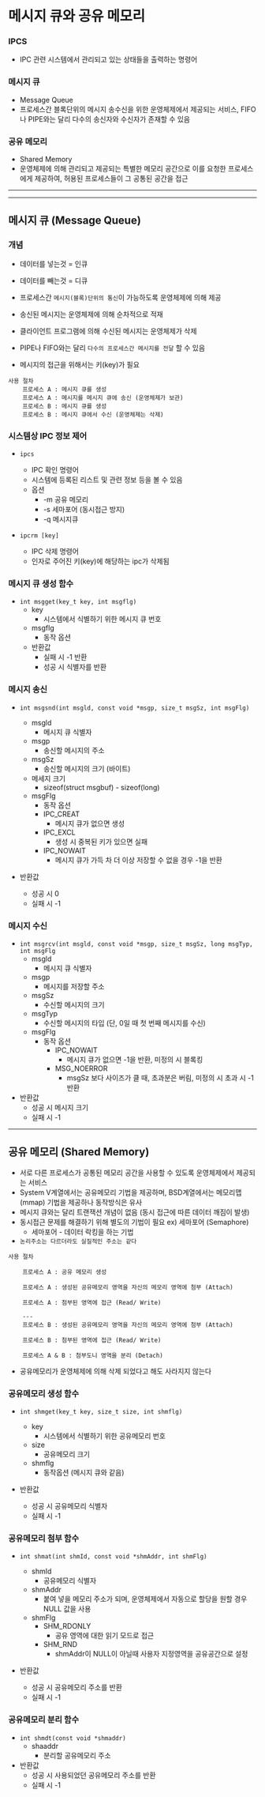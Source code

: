 # 메시지 큐와 공유 메모리

### IPCS

- IPC 관련 시스템에서 관리되고 있는 상태들을 출력하는 명령어

### 메시지 큐

- Message Queue
- 프로세스간 블록단위의 메시지 송수신을 위한 운영체제에서 제공되는 서비스, FIFO나 PIPE와는 달리 다수의 송신자와 수신자가 존재할 수 있음

### 공유 메모리

- Shared Memory
- 운영체제에 의해 관리되고 제공되는 특별한 메모리 공간으로 이를 요청한 프로세스에게 제공하여, 허용된 프로세스들이 그 공통된 공간을 접근

---

---

## 메시지 큐 (Message Queue)

### 개념

- 데이터를 넣는것 = 인큐
- 데이터를 빼는것 = 디큐

- 프로세스간 `메시지(블록)단위의 통신`이 가능하도록 운영체제에 의해 제공
- 송신된 메시지는 운영체제에 의해 순차적으로 적재
- 클라이언트 프로그램에 의해 수신된 메시지는 운영체제가 삭제
- PIPE나 FIFO와는 달리 `다수의 프로세스간 메시지를 전달` 할 수 있음
- 메시지의 접근을 위해서는 키(key)가 필요

```
사용 절차
    프로세스 A : 메시지 큐를 생성
    프로세스 A : 메시지를 메시지 큐에 송신 (운영체제가 보관)
    프로세스 B : 메시지 큐를 생성
    프로세스 B : 메시지 큐에서 수신 (운영체제는 삭제)
```

### 시스템상 IPC 정보 제어

- `ipcs`

  - IPC 확인 명령어
  - 시스템에 등록된 리스트 및 관련 정보 등을 볼 수 있음
  - 옵션
    - -m 공유 메모리
    - -s 세마포어 (동시접근 방지)
    - -q 메시지큐

- `ipcrm [key]`
  - IPC 삭제 명령어
  - 인자로 주어진 키(key)에 해당하는 ipc가 삭제됨

### 메시지 큐 생성 함수

- `int msgget(key_t key, int msgflg)`
  - key
    - 시스템에서 식별하기 위한 메시지 큐 번호
  - msgflg
    - 동작 옵션
  - 반환값
    - 실패 시 -1 반환
    - 성공 시 식별자를 반환

### 메시지 송신

- `int msgsnd(int msgld, const void *msgp, size_t msgSz, int msgFlg)`

  - msgld
    - 메시지 큐 식별자
  - msgp
    - 송신할 메시지의 주소
  - msgSz
    - 송신할 메시지의 크기 (바이트)
  - 메세지 크기
    - sizeof(struct msgbuf) - sizeof(long)
  - msgFlg
    - 동작 옵션
    - IPC_CREAT
      - 메시지 큐가 없으면 생성
    - IPC_EXCL
      - 생성 시 중복된 키가 있으면 실패
    - IPC_NOWAIT
      - 메시지 큐가 가득 차 더 이상 저장할 수 없을 경우 -1을 반환

- 반환값
  - 성공 시 0
  - 실패 시 -1

### 메시지 수신

- `int msgrcv(int msgld, const void *msgp, size_t msgSz, long msgTyp, int msgFlg`
  - msgld
    - 메시지 큐 식별자
  - msgp
    - 메시지를 저장할 주소
  - msgSz
    - 수신할 메시지의 크기
  - msgTyp
    - 수신할 메시지의 타입 (단, 0일 때 첫 번째 메시지를 수신)
  - msgFlg
    - 동작 옵션
      - IPC_NOWAIT
        - 메시지 큐가 없으면 -1을 반환, 미정의 시 블록킹
      - MSG_NOERROR
        - msgSz 보다 사이즈가 클 때, 초과분은 버림, 미정의 시 초과 시 -1 반환
- 반환값
  - 성공 시 메시지 크기
  - 실패 시 -1

---

## 공유 메모리 (Shared Memory)

- 서로 다른 프로세스가 공통된 메모리 공간을 사용할 수 있도록 운영체제에서 제공되는 서비스
- System V계열에서는 공유메모리 기법을 제공하며, BSD계열에서는 메모리맵(mmap) 기법을 제공하나 동작방식은 유사
- 메시지 큐와는 달리 트랜잭션 개념이 없음 (동시 접근에 따른 데이터 깨짐이 발생)
- 동시접근 문제를 해결하기 위해 별도의 기법이 필요 ex) 세마포어 (Semaphore)
  - 세마포어 - 데이터 락킹을 하는 기법
- `논리주소는 다르더라도 실질적인 주소는 같다`

```
사용 절차

    프로세스 A : 공유 메모리 생성

    프로세스 A : 생성된 공유메모리 영역을 자신의 메모리 영역에 첨부 (Attach)

    프로세스 A : 첨부된 영역에 접근 (Read/ Write)

    ---
    프로세스 B : 생성된 공유메모리 영역을 자신의 메모리 영역에 첨부 (Attach)

    프로세스 B : 첨부된 영역에 접근 (Read/ Write)

    프로세스 A & B : 첨부도니 영역을 분리 (Detach)
```

- 공유메모리가 운영체제에 의해 삭제 되었다고 해도 사라지지 않는다

### 공유메모리 생성 함수

- `int shmget(key_t key, size_t size, int shmflg)`

  - key
    - 시스템에서 식별하기 위한 공유메모리 번호
  - size
    - 공유메모리 크기
  - shmflg
    - 동작옵션 (메시지 큐와 같음)

- 반환값
  - 성공 시 공유메모리 식별자
  - 실패 시 -1

### 공유메모리 첨부 함수

- `int shmat(int shmId, const void *shmAddr, int shmFlg)`

  - shmId
    - 공유메모리 식별자
  - shmAddr
    - 붙여 넣을 메모리 주소가 되며, 운영체제에서 자동으로 할당을 원할 경우 NULL 값을 사용
  - shmFlg
    - SHM_RDONLY
      - 공유 영역에 대한 읽기 모드로 접근
    - SHM_RND
      - shmAddr이 NULL이 아닐때 사용자 지정영역을 공유공간으로 설정

- 반환값
  - 성공 시 공유메모리 주소를 반환
  - 실패 시 -1

### 공유메모리 분리 함수

- `int shmdt(const void *shmaddr)`
  - shaaddr
    - 분리할 공유메모리 주소
- 반환값
  - 성공 시 사용되었던 공유메모리 주소를 반환
  - 실패 시 -1

